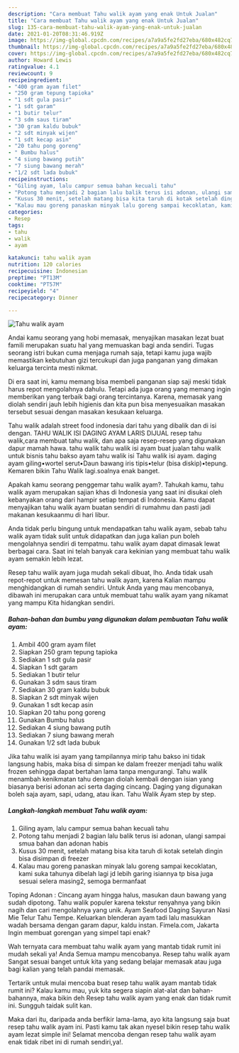 ```yaml
---
description: "Cara membuat Tahu walik ayam yang enak Untuk Jualan"
title: "Cara membuat Tahu walik ayam yang enak Untuk Jualan"
slug: 135-cara-membuat-tahu-walik-ayam-yang-enak-untuk-jualan
date: 2021-01-20T08:31:46.919Z
image: https://img-global.cpcdn.com/recipes/a7a9a5fe2fd27eba/680x482cq70/tahu-walik-ayam-foto-resep-utama.jpg
thumbnail: https://img-global.cpcdn.com/recipes/a7a9a5fe2fd27eba/680x482cq70/tahu-walik-ayam-foto-resep-utama.jpg
cover: https://img-global.cpcdn.com/recipes/a7a9a5fe2fd27eba/680x482cq70/tahu-walik-ayam-foto-resep-utama.jpg
author: Howard Lewis
ratingvalue: 4.1
reviewcount: 9
recipeingredient:
- "400 gram ayam filet"
- "250 gram tepung tapioka"
- "1 sdt gula pasir"
- "1 sdt garam"
- "1 butir telur"
- "3 sdm saus tiram"
- "30 gram kaldu bubuk"
- "2 sdt minyak wijen"
- "1 sdt kecap asin"
- "20 tahu pong goreng"
- " Bumbu halus"
- "4 siung bawang putih"
- "7 siung bawang merah"
- "1/2 sdt lada bubuk"
recipeinstructions:
- "Giling ayam, lalu campur semua bahan kecuali tahu"
- "Potong tahu menjadi 2 bagian lalu balik terus isi adonan, ulangi sampai smua bahan dan adonan habis"
- "Kusus 30 menit, setelah matang bisa kita taruh di kotak setelah dingin bisa disimpan di freezer"
- "Kalau mau goreng panaskan minyak lalu goreng sampai kecoklatan, kami suka tahunya dibelah lagi jd lebih garing isiannya tp bisa juga sesuai selera masing2, semoga bermanfaat"
categories:
- Resep
tags:
- tahu
- walik
- ayam

katakunci: tahu walik ayam 
nutrition: 120 calories
recipecuisine: Indonesian
preptime: "PT13M"
cooktime: "PT57M"
recipeyield: "4"
recipecategory: Dinner

---
```



![Tahu walik ayam](https://img-global.cpcdn.com/recipes/a7a9a5fe2fd27eba/680x482cq70/tahu-walik-ayam-foto-resep-utama.jpg)

Andai kamu seorang yang hobi memasak, menyajikan masakan lezat buat famili merupakan suatu hal yang memuaskan bagi anda sendiri. Tugas seorang istri bukan cuma menjaga rumah saja, tetapi kamu juga wajib memastikan kebutuhan gizi tercukupi dan juga panganan yang dimakan keluarga tercinta mesti nikmat.

Di era  saat ini, kamu memang bisa membeli panganan siap saji meski tidak harus repot mengolahnya dahulu. Tetapi ada juga orang yang memang ingin memberikan yang terbaik bagi orang tercintanya. Karena, memasak yang diolah sendiri jauh lebih higienis dan kita pun bisa menyesuaikan masakan tersebut sesuai dengan masakan kesukaan keluarga. 

Tahu walik adalah street food indonesia dari tahu yang dibalik dan di isi dengan. TAHU WALIK ISI DAGING AYAM LARIS DIJUAL resep tahu walik,cara membuat tahu walik, dan apa saja resep-resep yang digunakan dapur mamah hawa. tahu walik tahu walik isi ayam buat jualan tahu walik untuk bisnis tahu bakso ayam tahu walik isi Tahu walik isi ayam. daging ayam giling•wortel serut•Daun bawang iris tipis•telur (bisa diskip)•tepung. Kemaren bikin Tahu Walik lagi.soalnya enak banget.

Apakah kamu seorang penggemar tahu walik ayam?. Tahukah kamu, tahu walik ayam merupakan sajian khas di Indonesia yang saat ini disukai oleh kebanyakan orang dari hampir setiap tempat di Indonesia. Kamu dapat menyajikan tahu walik ayam buatan sendiri di rumahmu dan pasti jadi makanan kesukaanmu di hari libur.

Anda tidak perlu bingung untuk mendapatkan tahu walik ayam, sebab tahu walik ayam tidak sulit untuk didapatkan dan juga kalian pun boleh mengolahnya sendiri di tempatmu. tahu walik ayam dapat dimasak lewat berbagai cara. Saat ini telah banyak cara kekinian yang membuat tahu walik ayam semakin lebih lezat.

Resep tahu walik ayam juga mudah sekali dibuat, lho. Anda tidak usah repot-repot untuk memesan tahu walik ayam, karena Kalian mampu menghidangkan di rumah sendiri. Untuk Anda yang mau mencobanya, dibawah ini merupakan cara untuk membuat tahu walik ayam yang nikamat yang mampu Kita hidangkan sendiri.

<!--inarticleads1-->

##### Bahan-bahan dan bumbu yang digunakan dalam pembuatan Tahu walik ayam:

1. Ambil 400 gram ayam filet
1. Siapkan 250 gram tepung tapioka
1. Sediakan 1 sdt gula pasir
1. Siapkan 1 sdt garam
1. Sediakan 1 butir telur
1. Gunakan 3 sdm saus tiram
1. Sediakan 30 gram kaldu bubuk
1. Siapkan 2 sdt minyak wijen
1. Gunakan 1 sdt kecap asin
1. Siapkan 20 tahu pong goreng
1. Gunakan  Bumbu halus
1. Sediakan 4 siung bawang putih
1. Sediakan 7 siung bawang merah
1. Gunakan 1/2 sdt lada bubuk


Jika tahu walik isi ayam yang tampilannya mirip tahu bakso ini tidak langsung habis, maka bisa di simpan ke dalam freezer menjadi tahu walik frozen sehingga dapat bertahan lama tanpa mengurangi. Tahu walik menambah kenikmatan tahu dengan diolah kembali dengan isian yang biasanya berisi adonan aci serta daging cincang. Daging yang digunakan boleh saja ayam, sapi, udang, atau ikan. Tahu Walik Ayam step by step. 

<!--inarticleads2-->

##### Langkah-langkah membuat Tahu walik ayam:

1. Giling ayam, lalu campur semua bahan kecuali tahu
1. Potong tahu menjadi 2 bagian lalu balik terus isi adonan, ulangi sampai smua bahan dan adonan habis
1. Kusus 30 menit, setelah matang bisa kita taruh di kotak setelah dingin bisa disimpan di freezer
1. Kalau mau goreng panaskan minyak lalu goreng sampai kecoklatan, kami suka tahunya dibelah lagi jd lebih garing isiannya tp bisa juga sesuai selera masing2, semoga bermanfaat


Toping Adonan : Cincang ayam hingga halus, masukan daun bawang yang sudah dipotong. Tahu walik populer karena tekstur renyahnya yang bikin nagih dan cari mengolahnya yang unik. Ayam Seafood Daging Sayuran Nasi Mie Telur Tahu Tempe. Keluarkan blenderan ayam tadi lalu masukkan wadah bersama dengan garam dapur, kaldu instan. Fimela.com, Jakarta Ingin membuat gorengan yang simpel tapi enak? 

Wah ternyata cara membuat tahu walik ayam yang mantab tidak rumit ini mudah sekali ya! Anda Semua mampu mencobanya. Resep tahu walik ayam Sangat sesuai banget untuk kita yang sedang belajar memasak atau juga bagi kalian yang telah pandai memasak.

Tertarik untuk mulai mencoba buat resep tahu walik ayam mantab tidak rumit ini? Kalau kamu mau, yuk kita segera siapin alat-alat dan bahan-bahannya, maka bikin deh Resep tahu walik ayam yang enak dan tidak rumit ini. Sungguh taidak sulit kan. 

Maka dari itu, daripada anda berfikir lama-lama, ayo kita langsung saja buat resep tahu walik ayam ini. Pasti kamu tak akan nyesel bikin resep tahu walik ayam lezat simple ini! Selamat mencoba dengan resep tahu walik ayam enak tidak ribet ini di rumah sendiri,ya!.

